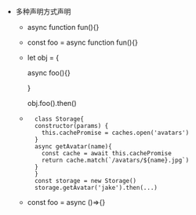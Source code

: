 * 多种声明方式声明
  * async function fun(){}
  * const foo = async function fun(){}
  * let obj = {

      async foo(){}  
    
    }
    
    obj.foo().then()

  * ```
      class Storage{
      constructor(params) {
        this.cachePromise = caches.open('avatars')
      }
      async getAvatar(name){
        const cache = await this.cachePromise
        return cache.match(`/avatars/${name}.jpg`)
      }
      }
      const storage = new Storage()
      storage.getAvatar('jake').then(...)

  * const foo = async ()=>{}